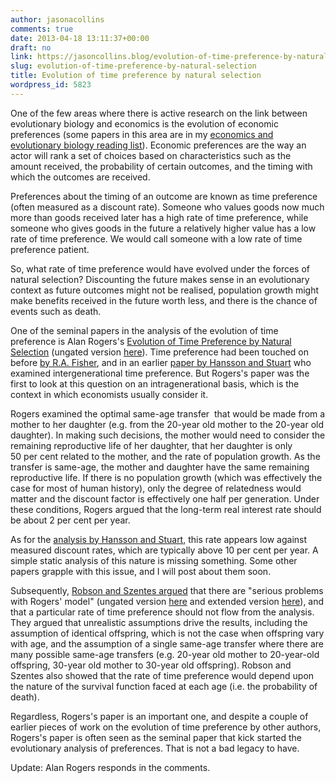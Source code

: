 ```yaml
---
author: jasonacollins
comments: true
date: 2013-04-18 13:11:37+00:00
draft: no
link: https://jasoncollins.blog/evolution-of-time-preference-by-natural-selection/
slug: evolution-of-time-preference-by-natural-selection
title: Evolution of time preference by natural selection
wordpress_id: 5823
---
```


One of the few areas where there is active research on the link between evolutionary biology and economics is the evolution of economic preferences (some papers in this area are in my [economics and evolutionary biology reading list](https://jasoncollins.blog/economics-and-evolutionary-biology-reading-list/)). Economic preferences are the way an actor will rank a set of choices based on characteristics such as the amount received, the probability of certain outcomes, and the timing with which the outcomes are received.

Preferences about the timing of an outcome are known as time preference (often measured as a discount rate). Someone who values goods now much more than goods received later has a high rate of time preference, while someone who gives goods in the future a relatively higher value has a low rate of time preference. We would call someone with a low rate of time preference patient.

So, what rate of time preference would have evolved under the forces of natural selection? Discounting the future makes sense in an evolutionary context as future outcomes might not be realised, population growth might make benefits received in the future worth less, and there is the chance of events such as death.

One of the seminal papers in the analysis of the evolution of time preference is Alan Rogers's [Evolution of Time Preference by Natural Selection](http://www.jstor.org/stable/2118062) (ungated version [here](http://content.csbs.utah.edu/~rogers/pubs/Rogers-AER-84-460.pdf)). Time preference had been touched on before [by R.A. Fisher](https://jasoncollins.blog/fisher-on-the-evolution-of-time-preference/), and in an earlier [paper by Hansson and Stuart](https://jasoncollins.blog/natural-selection-and-savings/) who examined intergenerational time preference. But Rogers's paper was the first to look at this question on an intragenerational basis, which is the context in which economists usually consider it.

Rogers examined the optimal same-age transfer  that would be made from a mother to her daughter (e.g. from the 20-year old mother to the 20-year old daughter). In making such decisions, the mother would need to consider the remaining reproductive life of her daughter, that her daughter is only 50 per cent related to the mother, and the rate of population growth. As the transfer is same-age, the mother and daughter have the same remaining reproductive life. If there is no population growth (which was effectively the case for most of human history), only the degree of relatedness would matter and the discount factor is effectively one half per generation. Under these conditions, Rogers argued that the long-term real interest rate should be about 2 per cent per year.

As for the [analysis by Hansson and Stuart](https://jasoncollins.blog/natural-selection-and-savings/), this rate appears low against measured discount rates, which are typically above 10 per cent per year. A simple static analysis of this nature is missing something. Some other papers grapple with this issue, and I will post about them soon.

Subsequently, [Robson and Szentes argued](https://doi.org/10.1257/aer.98.3.1178) that there are "serious problems with Rogers' model" (ungated version [here](http://www.sfu.ca/~robson/Rogers.pdf) and extended version [here](http://www.sfu.ca/~robson/RogersEx.pdf)), and that a particular rate of time preference should not flow from the analysis. They argued that unrealistic assumptions drive the results, including the assumption of identical offspring, which is not the case when offspring vary with age, and the assumption of a single same-age transfer where there are many possible same-age transfers (e.g. 20-year old mother to 20-year-old offspring, 30-year old mother to 30-year old offspring). Robson and Szentes also showed that the rate of time preference would depend upon the nature of the survival function faced at each age (i.e. the probability of death).

Regardless, Rogers's paper is an important one, and despite a couple of earlier pieces of work on the evolution of time preference by other authors, Rogers's paper is often seen as the seminal paper that kick started the evolutionary analysis of preferences. That is not a bad legacy to have.

Update: Alan Rogers responds in the comments.
